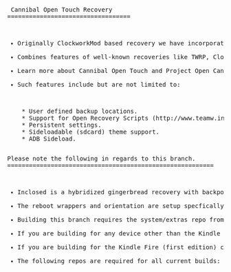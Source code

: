 <pre> Cannibal Open Touch Recovery
==================================

<ul>
<li>Originally ClockworkMod based recovery we have incorporated and updated touch controls originally written by Napstar of Team Utter Chaos.</li>
<li>Combines features of well-known recoveries like TWRP, ClockworkMod and AmonRA to allow users to easily and effortlessly manage their Android-powered devices.</li>
<li>Learn more about Cannibal Open Touch and Project Open Cannibal at http://www.projectopencannibal.net/the-project/ or come join as on our Forums at http://forums.projectopencannibal.net/.</li>
<li>Such features include but are not limited to:</li>
</ul>
	* User defined backup locations.
	* Support for Open Recovery Scripts (http://www.teamw.in/OpenRecoveryScript).
	* Persistent settings.
	* Sideloadable (sdcard) theme support.
	* ADB Sideload.

<pre>Please note the following in regards to this branch.
=========================================================

<ul>
<li>Inclosed is a hybridized gingerbread recovery with backported ext4 and 'Retouch Binaries' for 3.0 boot image compatibility on the Kindle Fire (first edition).</li>
<li>The reboot wrappers and orientation are setup specfically for the Kindle Fire (first edition).</li>
<li>Building this branch requires the system/extras repo from Jellybean, specfically 'system/extras/ext4_utils' in order to work.</li>
<li>If you are building for any device other than the Kindle Fire (first edition) please checkout either https://github.com/ProjectOpenCannibal/android_bootable_recovery/tree/gingerbread (legacy devices) or https://github.com/ProjectOpenCannibal/android_bootable_recovery/tree/jellybean (newer devices, experimental) instead.</li>
<li>If you are building for the Kindle Fire (first edition) consider checking out a specific tag, they will be the ones labeled landscape.</li>
<li>The following repos are required for all current builds: https://github.com/ProjectOpenCannibal/android_bootable_recovery_res and https://github.com/ProjectOpenCannibal/android_bootable_recovery_gui/tree/gingerbread.</li>
</ul>
